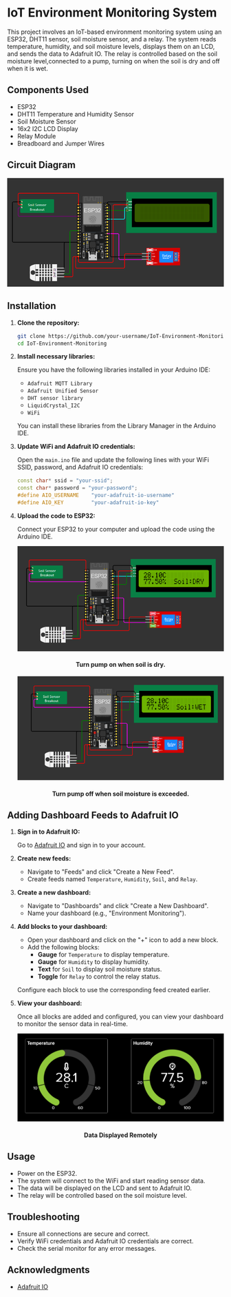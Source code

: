 # IoT Environment Monitoring System

This project involves an IoT-based environment monitoring system using an ESP32, DHT11 sensor, soil moisture sensor, and a relay. The system reads temperature, humidity, and soil moisture levels, displays them on an LCD, and sends the data to Adafruit IO. The relay is controlled based on the soil moisture level,connected to a pump, turning on when the soil is dry and off when it is wet.

## Components Used

- ESP32
- DHT11 Temperature and Humidity Sensor
- Soil Moisture Sensor
- 16x2 I2C LCD Display
- Relay Module
- Breadboard and Jumper Wires

## Circuit Diagram

![Circuit Diagram](Connections.png)

## Installation

1. **Clone the repository:**

    ```bash
    git clone https://github.com/your-username/IoT-Environment-Monitoring.git
    cd IoT-Environment-Monitoring
    ```

2. **Install necessary libraries:**

    Ensure you have the following libraries installed in your Arduino IDE:
    - `Adafruit MQTT Library`
    - `Adafruit Unified Sensor`
    - `DHT sensor library`
    - `LiquidCrystal_I2C`
    - `WiFi`

    You can install these libraries from the Library Manager in the Arduino IDE.

3. **Update WiFi and Adafruit IO credentials:**

    Open the `main.ino` file and update the following lines with your WiFi SSID, password, and Adafruit IO credentials:

    ```cpp
    const char* ssid = "your-ssid";
    const char* password = "your-password";
    #define AIO_USERNAME    "your-adafruit-io-username"
    #define AIO_KEY         "your-adafruit-io-key"
    ```

4. **Upload the code to ESP32:**

    Connect your ESP32 to your computer and upload the code using the Arduino IDE.

    ![Dry Soil](Soil-Dry.png)

    #### <p align="center">Turn pump on when soil is dry.</p>

    ![Wet Soil](Soil-Wet.png)

    #### <p align="center">Turn pump off when soil moisture is exceeded.</p>

## Adding Dashboard Feeds to Adafruit IO

1. **Sign in to Adafruit IO:**

    Go to [Adafruit IO](https://io.adafruit.com/) and sign in to your account.

2. **Create new feeds:**

    - Navigate to "Feeds" and click "Create a New Feed".
    - Create feeds named `Temperature`, `Humidity`, `Soil`, and `Relay`.

3. **Create a new dashboard:**

    - Navigate to "Dashboards" and click "Create a New Dashboard".
    - Name your dashboard (e.g., "Environment Monitoring").

4. **Add blocks to your dashboard:**

    - Open your dashboard and click on the "+" icon to add a new block.
    - Add the following blocks:
        - **Gauge** for `Temperature` to display temperature.
        - **Gauge** for `Humidity` to display humidity.
        - **Text** for `Soil` to display soil moisture status.
        - **Toggle** for `Relay` to control the relay status.

    Configure each block to use the corresponding feed created earlier.

5. **View your dashboard:**

    Once all blocks are added and configured, you can view your dashboard to monitor the sensor data in real-time.

    ![Gauge Values](Temp-Hum_Gauge.png)
    #### <p align="center">Data Displayed Remotely</p>


## Usage

- Power on the ESP32.
- The system will connect to the WiFi and start reading sensor data.
- The data will be displayed on the LCD and sent to Adafruit IO.
- The relay will be controlled based on the soil moisture level.

## Troubleshooting

- Ensure all connections are secure and correct.
- Verify WiFi credentials and Adafruit IO credentials are correct.
- Check the serial monitor for any error messages.

## Acknowledgments

- [Adafruit IO](https://io.adafruit.com/)
